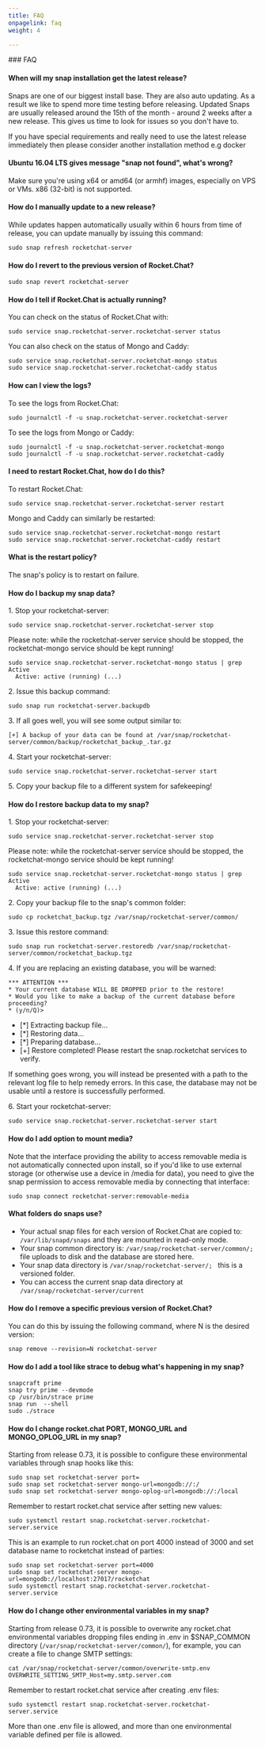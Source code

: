 ```yaml
---
title: FAQ
onpagelink: faq
weight: 4

---
```


<a class="anchor" id="faq" name="faq"></a>### FAQ

#### **When will my snap installation get the latest release?**

Snaps are one of our biggest install base. They are also auto updating. As a result we like to spend more time testing before releasing. Updated Snaps are usually released around the 15th of the month - around 2 weeks after a new release. This gives us time to look for issues so you don't have to.

If you have special requirements and really need to use the latest release immediately then please consider another installation method e.g docker

#### **Ubuntu 16.04 LTS gives message "snap not found", what's wrong?**

Make sure you're using x64 or amd64 (or armhf) images, especially on VPS or VMs. x86 (32-bit) is not supported.

#### **How do I manually update to a new release?**

While updates happen automatically usually within 6 hours from time of release, you can update manually by issuing this command:

 ```
sudo snap refresh rocketchat-server 
```

#### **How do I revert to the previous version of Rocket.Chat?**

 ```
sudo snap revert rocketchat-server 
```

#### **How do I tell if Rocket.Chat is actually running?**

You can check on the status of Rocket.Chat with:

 ```
sudo service snap.rocketchat-server.rocketchat-server status 
```

You can also check on the status of Mongo and Caddy:

 ```
sudo service snap.rocketchat-server.rocketchat-mongo status
sudo service snap.rocketchat-server.rocketchat-caddy status 
```

#### **How can I view the logs?**

To see the logs from Rocket.Chat:

 ```
sudo journalctl -f -u snap.rocketchat-server.rocketchat-server 
```

To see the logs from Mongo or Caddy:

 ```
sudo journalctl -f -u snap.rocketchat-server.rocketchat-mongo 
sudo journalctl -f -u snap.rocketchat-server.rocketchat-caddy
```

#### **I need to restart Rocket.Chat, how do I do this?**

To restart Rocket.Chat:

 ```
sudo service snap.rocketchat-server.rocketchat-server restart 
```

Mongo and Caddy can similarly be restarted:

 ```
sudo service snap.rocketchat-server.rocketchat-mongo restart
sudo service snap.rocketchat-server.rocketchat-caddy restart
```

#### **What is the restart policy?**

The snap's policy is to restart on failure.

#### **How do I backup my snap data?**

1\. Stop your rocketchat-server:

 ```
sudo service snap.rocketchat-server.rocketchat-server stop
```

Please note: while the rocketchat-server service should be stopped, the rocketchat-mongo service should be kept running!

 ```
sudo service snap.rocketchat-server.rocketchat-mongo status | grep Active
   Active: active (running) (...)
```

2\. Issue this backup command:

 ```
sudo snap run rocketchat-server.backupdb
```

3\. If all goes well, you will see some output similar to:

 ```
[+] A backup of your data can be found at /var/snap/rocketchat-server/common/backup/rocketchat_backup_.tar.gz
```

4\. Start your rocketchat-server:

 ```
sudo service snap.rocketchat-server.rocketchat-server start
```

5\. Copy your backup file to a different system for safekeeping!

#### **How do I restore backup data to my snap?**

1\. Stop your rocketchat-server:

 ```
sudo service snap.rocketchat-server.rocketchat-server stop
```

Please note: while the rocketchat-server service should be stopped, the rocketchat-mongo service should be kept running!

 ```
sudo service snap.rocketchat-server.rocketchat-mongo status | grep Active
   Active: active (running) (...)
```

2\. Copy your backup file to the snap's common folder:

 ```
sudo cp rocketchat_backup.tgz /var/snap/rocketchat-server/common/
```

3\. Issue this restore command:

 ```
sudo snap run rocketchat-server.restoredb /var/snap/rocketchat-server/common/rocketchat_backup.tgz
```

4\. If you are replacing an existing database, you will be warned:

 ```
*** ATTENTION ***
* Your current database WILL BE DROPPED prior to the restore!
* Would you like to make a backup of the current database before proceeding?
* (y/n/Q)>
```

- \[\*\] Extracting backup file...
- \[\*\] Restoring data...
- \[\*\] Preparing database...
- \[+\] Restore completed! Please restart the snap.rocketchat services to verify.
 
If something goes wrong, you will instead be presented with a path to the relevant log file to help remedy errors. In this case, the database may not be usable until a restore is successfully performed.

6\. Start your rocketchat-server:

 ```
sudo service snap.rocketchat-server.rocketchat-server start
```

#### **How do I add option to mount media?**

Note that the interface providing the ability to access removable media is not automatically connected upon install, so if you'd like to use external storage (or otherwise use a device in /media for data), you need to give the snap permission to access removable media by connecting that interface:

 ```
sudo snap connect rocketchat-server:removable-media
```

#### **What folders do snaps use?**

- Your actual snap files for each version of Rocket.Chat are copied to: `/var/lib/snapd/snaps` and they are mounted in read-only mode.
- Your snap common directory is: `/var/snap/rocketchat-server/common/;` file uploads to disk and the database are stored here.
- Your snap data directory is `/var/snap/rocketchat-server/; ` this is a versioned folder.
- You can access the current snap data directory at `/var/snap/rocketchat-server/current`
 
#### **How do I remove a specific previous version of Rocket.Chat?**

You can do this by issuing the following command, where N is the desired version:

 ```
snap remove --revision=N rocketchat-server
```

#### **How do I add a tool like strace to debug what's happening in my snap?**

 ```
snapcraft prime
snap try prime --devmode
cp /usr/bin/strace prime
snap run  --shell
sudo ./strace
```

#### **How do I change rocket.chat PORT, MONGO\_URL and MONGO\_OPLOG\_URL in my snap?**

Starting from release 0.73, it is possible to configure these environmental variables through snap hooks like this:

 ```
sudo snap set rocketchat-server port=
sudo snap set rocketchat-server mongo-url=mongodb://:/
sudo snap set rocketchat-server mongo-oplog-url=mongodb://:/local
```

Remember to restart rocket.chat service after setting new values:

 ```
sudo systemctl restart snap.rocketchat-server.rocketchat-server.service
```

This is an example to run rocket.chat on port 4000 instead of 3000 and set database name to rocketchat instead of parties:

 ```
sudo snap set rocketchat-server port=4000
sudo snap set rocketchat-server mongo-url=mongodb://localhost:27017/rocketchat
sudo systemctl restart snap.rocketchat-server.rocketchat-server.service
```

#### **How do I change other environmental variables in my snap?**

Starting from release 0.73, it is possible to overwrite any rocket.chat environmental variables dropping files ending in .env in $SNAP\_COMMON directory (`/var/snap/rocketchat-server/common/`), for example, you can create a file to change SMTP settings:

 ```
cat /var/snap/rocketchat-server/common/overwrite-smtp.env
OVERWRITE_SETTING_SMTP_Host=my.smtp.server.com
```

Remember to restart rocket.chat service after creating .env files:

 ```
sudo systemctl restart snap.rocketchat-server.rocketchat-server.service
```

More than one .env file is allowed, and more than one environmental variable defined per file is allowed.